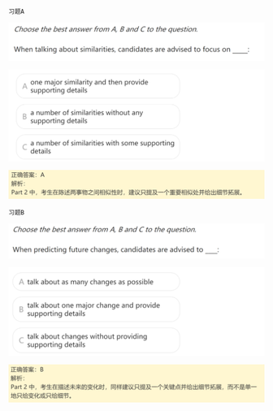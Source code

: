 `习题A`

![image-20240623200802615](assets/11.口语L10-Part-3-Question-Types-02/image-20240623200802615.png)

![image-20240623200814481](assets/11.口语L10-Part-3-Question-Types-02/image-20240623200814481.png)

![image-20240623200821233](assets/11.口语L10-Part-3-Question-Types-02/image-20240623200821233.png)

`习题B`

![image-20240623200837585](assets/11.口语L10-Part-3-Question-Types-02/image-20240623200837585.png)

![image-20240623200843532](assets/11.口语L10-Part-3-Question-Types-02/image-20240623200843532.png)

![image-20240623200849758](assets/11.口语L10-Part-3-Question-Types-02/image-20240623200849758.png)